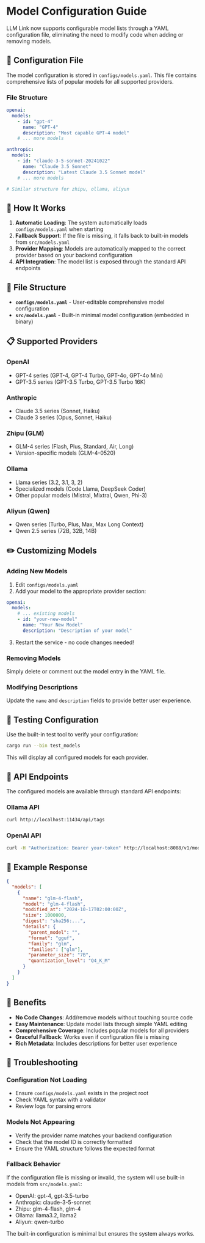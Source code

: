 # Model Configuration Guide

LLM Link now supports configurable model lists through a YAML configuration file, eliminating the need to modify code when adding or removing models.

## 📁 Configuration File

The model configuration is stored in `configs/models.yaml`. This file contains comprehensive lists of popular models for all supported providers.

### File Structure

```yaml
openai:
  models:
    - id: "gpt-4"
      name: "GPT-4"
      description: "Most capable GPT-4 model"
    # ... more models

anthropic:
  models:
    - id: "claude-3-5-sonnet-20241022"
      name: "Claude 3.5 Sonnet"
      description: "Latest Claude 3.5 Sonnet model"
    # ... more models

# Similar structure for zhipu, ollama, aliyun
```

## 🔧 How It Works

1. **Automatic Loading**: The system automatically loads `configs/models.yaml` when starting
2. **Fallback Support**: If the file is missing, it falls back to built-in models from `src/models.yaml`
3. **Provider Mapping**: Models are automatically mapped to the correct provider based on your backend configuration
4. **API Integration**: The model list is exposed through the standard API endpoints

## 📁 File Structure

- **`configs/models.yaml`** - User-editable comprehensive model configuration
- **`src/models.yaml`** - Built-in minimal model configuration (embedded in binary)

## 📋 Supported Providers

### OpenAI
- GPT-4 series (GPT-4, GPT-4 Turbo, GPT-4o, GPT-4o Mini)
- GPT-3.5 series (GPT-3.5 Turbo, GPT-3.5 Turbo 16K)

### Anthropic
- Claude 3.5 series (Sonnet, Haiku)
- Claude 3 series (Opus, Sonnet, Haiku)

### Zhipu (GLM)
- GLM-4 series (Flash, Plus, Standard, Air, Long)
- Version-specific models (GLM-4-0520)

### Ollama
- Llama series (3.2, 3.1, 3, 2)
- Specialized models (Code Llama, DeepSeek Coder)
- Other popular models (Mistral, Mixtral, Qwen, Phi-3)

### Aliyun (Qwen)
- Qwen series (Turbo, Plus, Max, Max Long Context)
- Qwen 2.5 series (72B, 32B, 14B)

## ✏️ Customizing Models

### Adding New Models

1. Edit `configs/models.yaml`
2. Add your model to the appropriate provider section:

```yaml
openai:
  models:
    # ... existing models
    - id: "your-new-model"
      name: "Your New Model"
      description: "Description of your model"
```

3. Restart the service - no code changes needed!

### Removing Models

Simply delete or comment out the model entry in the YAML file.

### Modifying Descriptions

Update the `name` and `description` fields to provide better user experience.

## 🧪 Testing Configuration

Use the built-in test tool to verify your configuration:

```bash
cargo run --bin test_models
```

This will display all configured models for each provider.

## 🔄 API Endpoints

The configured models are available through standard API endpoints:

### Ollama API
```bash
curl http://localhost:11434/api/tags
```

### OpenAI API
```bash
curl -H "Authorization: Bearer your-token" http://localhost:8088/v1/models
```

## 📝 Example Response

```json
{
  "models": [
    {
      "name": "glm-4-flash",
      "model": "glm-4-flash",
      "modified_at": "2024-10-17T02:00:00Z",
      "size": 1000000,
      "digest": "sha256:...",
      "details": {
        "parent_model": "",
        "format": "gguf",
        "family": "glm",
        "families": ["glm"],
        "parameter_size": "7B",
        "quantization_level": "Q4_K_M"
      }
    }
  ]
}
```

## 🚀 Benefits

- **No Code Changes**: Add/remove models without touching source code
- **Easy Maintenance**: Update model lists through simple YAML editing
- **Comprehensive Coverage**: Includes popular models for all providers
- **Graceful Fallback**: Works even if configuration file is missing
- **Rich Metadata**: Includes descriptions for better user experience

## 🔧 Troubleshooting

### Configuration Not Loading
- Ensure `configs/models.yaml` exists in the project root
- Check YAML syntax with a validator
- Review logs for parsing errors

### Models Not Appearing
- Verify the provider name matches your backend configuration
- Check that the model ID is correctly formatted
- Ensure the YAML structure follows the expected format

### Fallback Behavior
If the configuration file is missing or invalid, the system will use built-in models from `src/models.yaml`:
- OpenAI: gpt-4, gpt-3.5-turbo
- Anthropic: claude-3-5-sonnet
- Zhipu: glm-4-flash, glm-4
- Ollama: llama3.2, llama2
- Aliyun: qwen-turbo

The built-in configuration is minimal but ensures the system always works.
